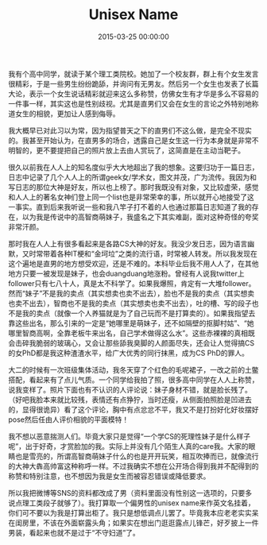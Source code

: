 ﻿---
layout: post
title:  "Unisex Name"
date:   2015-03-25 00:00:00
categories: 想法
---

我有个高中同学，就读于某个理工类院校。她加了一个校友群，群上有个女生发言很精彩，于是一些男生纷纷跪舔，并询问有无男友。然后另一个女生也发表了长篇大论，表示一个女生说话精彩就迎来这么多称赞，仿佛女生有才华是多么不容易的一件事一样，其实这也是性别歧视。尤其是直男们又会在女生的言论之外特别地称道女生的相貌，更加让人感到侮辱。

我大概早已对此习以为常，因为指望普天之下的直男们不这么做，是完全不现实的。我甚至开始认为，在直男多的场合，透露自己是女生这一行为本身就是非常不明智的，更不要提把自己的照片放上去由人赏玩了，这简直是在主动当靶子。

很久以前我在人人上的知名度似乎大大地超出了我的想象。这要归功于一篇日志，日志中记录了几个人人上的所谓geek女/学术女，图文并茂，广为流传。我因为和写日志的那位大神是好友，所以也上榜了。那时我既没有对象，又比较虚荣，感觉和人人上的著名女神们登上同一个list也是非常荣幸的事，所以就开心地接受了这一事实。直到后来我听说一些和我八竿子打不着的人也通过那篇日志知道了我的存在，以为我是传说中的高智商萌妹子，我盛名之下其实难副，面对这种奇怪的夸奖非常汗颜。

那时我在人人上有很多看起来是各路CS大神的好友。我没少发日志，因为语言幽默，又时常带着各种IT梗和“金坷垃”之类的流行语，时常被人转发。所以我发现在这个遍地是直男的地方想受欢迎，还是不难的。本科毕业后我不用人人了，在其他地方只要一被发现是妹子，也会duangduang地涨粉。曾经有人说我twitter上follower只有七八十人，真是太不科学了。如果我爆照，肯定有一大堆follower。然而“妹子”不是我的卖点（其实想卖也卖不出去），脸也不是我的卖点（其实想卖也卖不出去），智商也不是我的卖点（其实想卖也卖不出去），吐的槽、写的段子也不是我的卖点（就像一个人养猫就是为了自己玩而不是打算卖的）。如果我指望去靠这些出名，那么引来的一定是“她哪里是萌妹子，还不如隔壁的抠脚村姑”、“她哪里智商高啊，全靠老板牛来出名，自己学术做得这么水”。这些赤裸裸的真相既会击碎我脆弱的玻璃心，又会让那些舔我臭脚的人颜面尽失，还会让人觉得搞CS的女PhD都是我这种渣渣水平，给广大优秀的同行抹黑，成为CS PhD的罪人。

大二的时候有一次班级集体活动，我冬天穿了个红色的毛呢裙子，一改之前的土鳖搭配，看起来有了点儿气质。一个同学给我拍了照，很多高中同学在人人上称赞，说我变样了。照片下面也有不认识的人评论说：妹子身材不错，就是脸长残了。（好吧我脸本来就比较残，表情还有点狰狞，当时还瘦，从侧面拍照脸是凹进去的，显得很诡异）看了这个评论，胸中有点忿忿不平，我又不是打扮好化好妆摆好pose然后任由人评价相貌的平面模特！

我不想以恶意揣测人们。毕竟大家只是觉得“一个学CS的死理性妹子是什么样子呢”，出于好奇，才赏脸加的我。实际上并没有几个陌生人真的care我。大家的眼睛也是雪亮的，所谓高智商萌妹子什么的也是开开玩笑，相互吹捧而已，就像流行的大神大犇高帅富这种称呼一样。不过我确实不想在公开场合得到我并不配得到的称赞和特别注意，也不想因为我是女生而被容忍错误或降低要求。

所以我把微博等SNS的资料都改成了男（资料里面没有性别这一选项的，只要多说点理工类段子就够了）。我打算取一个偏男性的unisex name来作英文名挂着，你们可不要以为我是打算出柜了。我只是想低调点儿罢了。毕竟我本应老老实实呆在闺房里，不该在外面崭露头角；如果实在想出门逛逛露点儿锋芒，好歹披上一件男装，看起来也就不是过于“不守妇道”了。